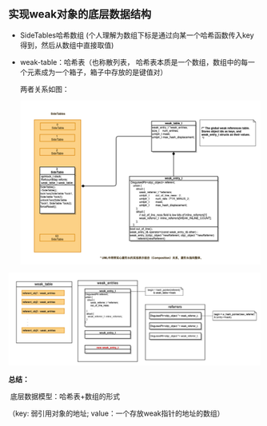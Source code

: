 ## 实现weak对象的底层数据结构

* SideTables哈希数组 (个人理解为数组下标是通过向某一个哈希函数传入key得到，然后从数组中直接取值)

* weak-table：哈希表（也称散列表， 哈希表本质是一个数组，数组中的每一个元素成为一个箱子，箱子中存放的是键值对）

  两者关系如图：

  <img src="../images/内存管理_weak实现_SideTables结构.png" alt="img" style="zoom:80%;" />

<img src="../images/内存管理_weak实现_weakTable结构.png" alt="weak_table" style="zoom:80%;" />

**总结：**

​      底层数据模型：哈希表+数组的形式

（key: 弱引用对象的地址; value：一个存放weak指针的地址的数组）



